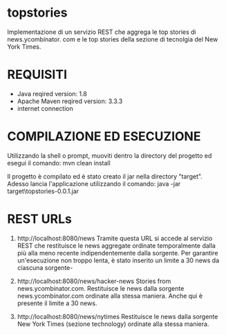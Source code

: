 # topstories
Implementazione di un servizio REST che aggrega le top stories di news.ycombinator. com e le top stories della sezione di tecnolgia del New York Times.

# REQUISITI
- Java reqired version: 1.8
- Apache Maven reqired version: 3.3.3
- internet connection

# COMPILAZIONE ED ESECUZIONE
Utilizzando la shell o prompt, muoviti dentro la directory del progetto ed esegui il comando:
mvn clean install

Il progetto è compilato ed è stato creato il jar nella directory "target".
Adesso lancia l'applicazione utilizzando il comando:
java -jar target\topstories-0.0.1.jar


# REST URLs
1)	http://localhost:8080/news
	Tramite questa URL si accede al servizio REST  che restituisce le news aggregate ordinate temporalmente dalla più alla meno recente indipendentemente dalla sorgente.
	Per garantire un'esecuzione non troppo lenta, è stato inserito un limite a 30 news da ciascuna sorgente-
	
2) http://localhost:8080/news/hacker-news
	Stories from news.ycombinator.com.
	Restituisce le news dalla sorgente news.ycombinator.com ordinate alla stessa maniera. Anche qui è presente il limite a 30 news.
	
3) http://localhost:8080/news/nytimes
	Restituisce le news dalla sorgente New York Times (sezione technology) ordinate alla stessa maniera.
	
